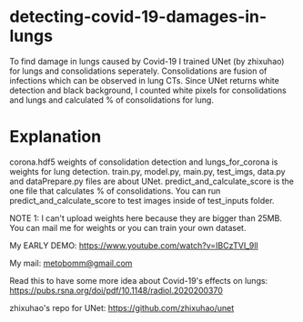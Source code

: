 # detecting-covid-19-damages-in-lungs
To find damage in lungs caused by Covid-19 I trained UNet (by zhixuhao) for lungs and consolidations seperately. Consolidations are fusion of infections which can be observed in lung CTs. Since UNet returns white detection and black background, I counted white pixels for consolidations and lungs and calculated % of consolidations for lung.

# Explanation
corona.hdf5 weights of consolidation detection and lungs_for_corona is weights for lung detection. train.py, model.py, main.py, test_imgs, data.py and dataPrepare.py files are about UNet. predict_and_calculate_score is the one file that calculates % of consolidations. You can run predict_and_calculate_score to test images inside of test_inputs folder.

NOTE 1: I can't upload weights here because they are bigger than 25MB. You can mail me for weights or you can train your own dataset.

My EARLY DEMO: https://www.youtube.com/watch?v=IBCzTVI_9lI

My mail: metobomm@gmail.com

Read this to have some more idea about Covid-19's effects on lungs: https://pubs.rsna.org/doi/pdf/10.1148/radiol.2020200370

zhixuhao's repo for UNet: https://github.com/zhixuhao/unet
